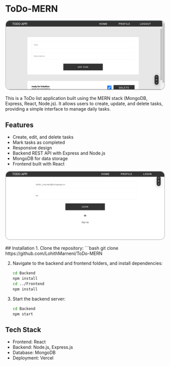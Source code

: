# ToDo-MERN
<p align="center">
  <img src="todo.png" alt="Home Page" width="600" style="border: 2px solid #ccc; border-radius: 15px;">
</p>
This is a ToDo list application built using the MERN stack (MongoDB, Express, React, Node.js). It allows users to create, update, and delete tasks, providing a simple interface to manage daily tasks.

## Features
- Create, edit, and delete tasks
- Mark tasks as completed
- Responsive design
- Backend REST API with Express and Node.js
- MongoDB for data storage
- Frontend built with React
<p align="center">
  <img src="login_todo.png" alt="Home Page" width="600" style="border: 2px solid #ccc; border-radius: 15px;">
</p>
## Installation
1. Clone the repository:
   ```bash
   git clone https://github.com/LohithMarneni/ToDo-MERN
   
2. Navigate to the backend and frontend folders, and install dependencies:
    ```bash
    cd Backend
    npm install
    cd ../Frontend
    npm install 
3. Start the backend server:
    ```bash
    cd Backend
    npm start
    
## Tech Stack
- Frontend: React
- Backend: Node.js, Express.js
- Database: MongoDB
- Deployment: Vercel

